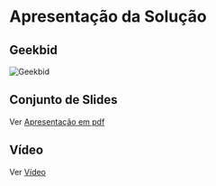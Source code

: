 # Apresentação da Solução

## Geekbid

![Geekbid](img/geekbid.png)

## Conjunto de Slides

Ver [Apresentação em pdf](/presentation/GeekBid.pdf) 

## Vídeo

Ver [Vídeo](https://github.com/ICEI-PUC-Minas-PMV-ADS/pmv-ads-2024-1-e3-proj-mov-t2-geekbid/assets/101235591/c31b22de-ebcb-4c4f-8c05-17575125ab93)